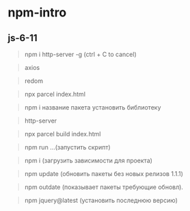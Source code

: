# npm-intro
## js-6-11
> npm i http-server -g  (ctrl + C to cancel)

> axios

> redom

> npx parcel index.html

> npm i название пакета установить библиотеку

> http-server

> npx parcel build index.html

> npm run ...(запустить скрипт)

> npm i (загрузить зависимости для проекта)

> npm update (обновить пакеты без новых релизов 1.1.1)

> npm outdate (показывает пакеты требующие обновл).

> npm jquery@latest (установить последнюю версию)
